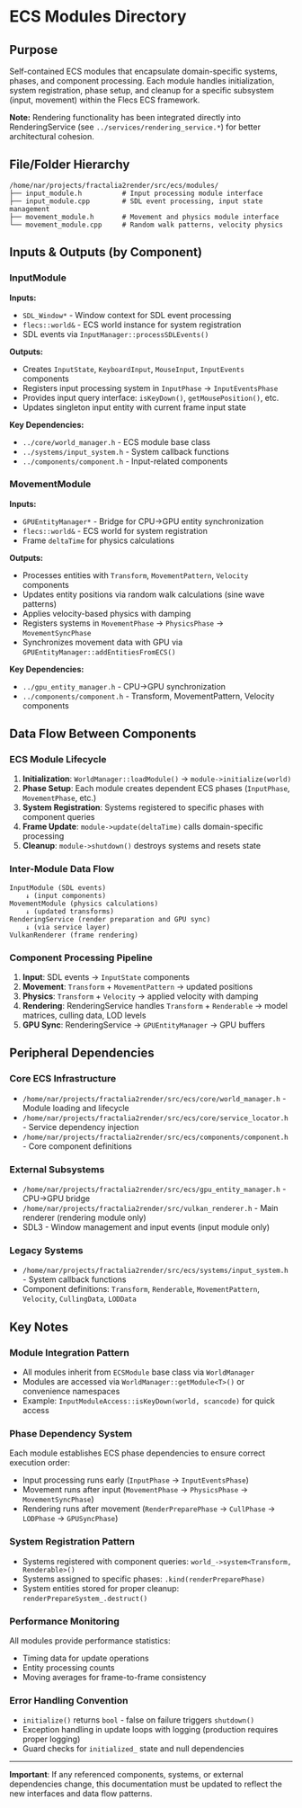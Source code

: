 # ECS Modules Directory

## Purpose
Self-contained ECS modules that encapsulate domain-specific systems, phases, and component processing. Each module handles initialization, system registration, phase setup, and cleanup for a specific subsystem (input, movement) within the Flecs ECS framework.

**Note:** Rendering functionality has been integrated directly into RenderingService (see `../services/rendering_service.*`) for better architectural cohesion.

## File/Folder Hierarchy
```
/home/nar/projects/fractalia2render/src/ecs/modules/
├── input_module.h          # Input processing module interface
├── input_module.cpp        # SDL event processing, input state management
├── movement_module.h       # Movement and physics module interface  
└── movement_module.cpp     # Random walk patterns, velocity physics
```

## Inputs & Outputs (by Component)

### InputModule
**Inputs:**
- `SDL_Window*` - Window context for SDL event processing
- `flecs::world&` - ECS world instance for system registration
- SDL events via `InputManager::processSDLEvents()`

**Outputs:**
- Creates `InputState`, `KeyboardInput`, `MouseInput`, `InputEvents` components
- Registers input processing system in `InputPhase` → `InputEventsPhase`
- Provides input query interface: `isKeyDown()`, `getMousePosition()`, etc.
- Updates singleton input entity with current frame input state

**Key Dependencies:**
- `../core/world_manager.h` - ECS module base class
- `../systems/input_system.h` - System callback functions
- `../components/component.h` - Input-related components

### MovementModule  
**Inputs:**
- `GPUEntityManager*` - Bridge for CPU→GPU entity synchronization
- `flecs::world&` - ECS world for system registration
- Frame `deltaTime` for physics calculations

**Outputs:**
- Processes entities with `Transform`, `MovementPattern`, `Velocity` components
- Updates entity positions via random walk calculations (sine wave patterns)
- Applies velocity-based physics with damping
- Registers systems in `MovementPhase` → `PhysicsPhase` → `MovementSyncPhase`
- Synchronizes movement data with GPU via `GPUEntityManager::addEntitiesFromECS()`

**Key Dependencies:**
- `../gpu_entity_manager.h` - CPU→GPU synchronization
- `../components/component.h` - Transform, MovementPattern, Velocity components

## Data Flow Between Components

### ECS Module Lifecycle
1. **Initialization**: `WorldManager::loadModule()` → `module->initialize(world)`
2. **Phase Setup**: Each module creates dependent ECS phases (`InputPhase`, `MovementPhase`, etc.)
3. **System Registration**: Systems registered to specific phases with component queries
4. **Frame Update**: `module->update(deltaTime)` calls domain-specific processing
5. **Cleanup**: `module->shutdown()` destroys systems and resets state

### Inter-Module Data Flow
```
InputModule (SDL events) 
    ↓ (input components)
MovementModule (physics calculations)
    ↓ (updated transforms)  
RenderingService (render preparation and GPU sync)
    ↓ (via service layer)
VulkanRenderer (frame rendering)
```

### Component Processing Pipeline
1. **Input**: SDL events → `InputState` components
2. **Movement**: `Transform` + `MovementPattern` → updated positions
3. **Physics**: `Transform` + `Velocity` → applied velocity with damping
4. **Rendering**: RenderingService handles `Transform` + `Renderable` → model matrices, culling data, LOD levels
5. **GPU Sync**: RenderingService → `GPUEntityManager` → GPU buffers

## Peripheral Dependencies

### Core ECS Infrastructure
- `/home/nar/projects/fractalia2render/src/ecs/core/world_manager.h` - Module loading and lifecycle
- `/home/nar/projects/fractalia2render/src/ecs/core/service_locator.h` - Service dependency injection
- `/home/nar/projects/fractalia2render/src/ecs/components/component.h` - Core component definitions

### External Subsystems  
- `/home/nar/projects/fractalia2render/src/ecs/gpu_entity_manager.h` - CPU→GPU bridge
- `/home/nar/projects/fractalia2render/src/vulkan_renderer.h` - Main renderer (rendering module only)
- SDL3 - Window management and input events (input module only)

### Legacy Systems
- `/home/nar/projects/fractalia2render/src/ecs/systems/input_system.h` - System callback functions
- Component definitions: `Transform`, `Renderable`, `MovementPattern`, `Velocity`, `CullingData`, `LODData`

## Key Notes

### Module Integration Pattern
- All modules inherit from `ECSModule` base class via `WorldManager`
- Modules are accessed via `WorldManager::getModule<T>()` or convenience namespaces
- Example: `InputModuleAccess::isKeyDown(world, scancode)` for quick access

### Phase Dependency System
Each module establishes ECS phase dependencies to ensure correct execution order:
- Input processing runs early (`InputPhase` → `InputEventsPhase`)
- Movement runs after input (`MovementPhase` → `PhysicsPhase` → `MovementSyncPhase`)  
- Rendering runs after movement (`RenderPreparePhase` → `CullPhase` → `LODPhase` → `GPUSyncPhase`)

### System Registration Pattern
- Systems registered with component queries: `world_->system<Transform, Renderable>()`
- Systems assigned to specific phases: `.kind(renderPreparePhase)`
- System entities stored for proper cleanup: `renderPrepareSystem_.destruct()`

### Performance Monitoring
All modules provide performance statistics:
- Timing data for update operations
- Entity processing counts  
- Moving averages for frame-to-frame consistency

### Error Handling Convention
- `initialize()` returns `bool` - false on failure triggers `shutdown()`
- Exception handling in update loops with logging (production requires proper logging)
- Guard checks for `initialized_` state and null dependencies

---

**Important**: If any referenced components, systems, or external dependencies change, this documentation must be updated to reflect the new interfaces and data flow patterns.